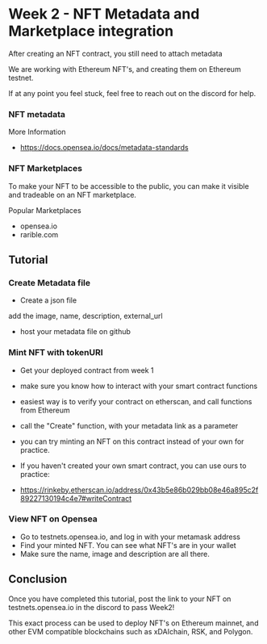 # Week 2 - NFT Metadata and Marketplace integration

After creating an NFT contract, you still need to attach metadata

We are working with Ethereum NFT's, and creating them on Ethereum testnet.

If at any point you feel stuck, feel free to reach out on the discord for help.

### NFT metadata

More Information
* https://docs.opensea.io/docs/metadata-standards



### NFT Marketplaces

To make your NFT to be accessible to the public, you can make it visible and tradeable on an NFT marketplace.

Popular Marketplaces
* opensea.io
* rarible.com

## Tutorial

### Create Metadata file

* Create a json file

add the image, name, description, external_url
* host your metadata file on github

### Mint NFT with tokenURI

* Get your deployed contract from week 1
* make sure you know how to interact with your smart contract functions
* easiest way is to verify your contract on etherscan, and call functions from Ethereum
* call the "Create" function, with your metadata link as a parameter
* you can try minting an NFT on this contract instead of your own for practice.  

* If you haven't created your own smart contract, you can use ours to practice: 
* https://rinkeby.etherscan.io/address/0x43b5e86b029bb08e46a895c2f89227130194c4e7#writeContract


### View NFT on Opensea

* Go to testnets.opensea.io, and log in with your metamask address
* Find your minted NFT. You can see what NFT's are in your wallet
* Make sure the name, image and description are all there.


## Conclusion

Once you have completed this tutorial, post the link to your NFT on testnets.opensea.io in the discord to pass Week2!

This exact process can be used to deploy NFT's on Ethereum mainnet, and other EVM compatible blockchains such as xDAIchain, RSK, and Polygon. 
